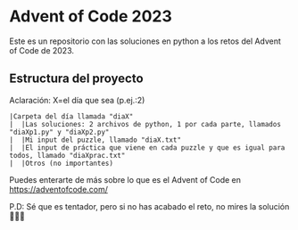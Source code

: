 # Advent of Code 2023
Este es un repositorio con las soluciones en python a los retos del Advent of Code de 2023.

## Estructura del proyecto
Aclaración: X=el día que sea (p.ej.:2)
```
|Carpeta del día llamada "diaX"
|  |Las soluciones: 2 archivos de python, 1 por cada parte, llamados "diaXp1.py" y "diaXp2.py"
|  |Mi input del puzzle, llamado "diaX.txt"
|  |El input de práctica que viene en cada puzzle y que es igual para todos, llamado "diaXprac.txt"
|  |Otros (no importantes)
```
Puedes enterarte de más sobre lo que es el Advent of Code en https://adventofcode.com/

P.D: Sé que es tentador, pero si no has acabado el reto, no mires la solución 👀🚫😜
